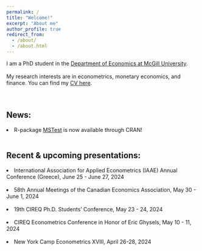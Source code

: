 ```yaml
---
permalink: /
title: "Welcome!"
excerpt: "About me"
author_profile: true
redirect_from: 
  - /about/
  - /about.html
---
```

I am a PhD student in the [Department of Economics at McGill University](https://www.mcgill.ca/economics/). 
<br />
<br />
My research interests are in econometrics, monetary economics, and finance. You can find my [CV here](https://roga11.github.io/gabrielrodriguez.github.io/files/GRodriguezRondon_CV_20240305.pdf). 
<br />
<br />
<br />
## News:
<li>R-package <a href="https://cran.r-project.org/web/packages/MSTest/MSTest.pdf">MSTest</a> is now available through CRAN! </li>
<br />

## Recent & upcoming presentations:
<li>International Association for Applied Econometrics (IAAE) Annual Conference (Greece), June 25 - June 27, 2024</li>
<br />
<li>58th Annual Meetings of the Canadian Economics Association, May 30 - June 1, 2024</li>
<br />
<li>19th CIREQ Ph.D. Students’ Conference, May 23 - 24, 2024</li>
<br />
<li>CIREQ Econometrics Conference in Honor of Eric Ghysels, May 10 - 11, 2024</li>
<br />
<li>New York Camp Econometrics XVIII, April 26-28, 2024</li>
<br />
